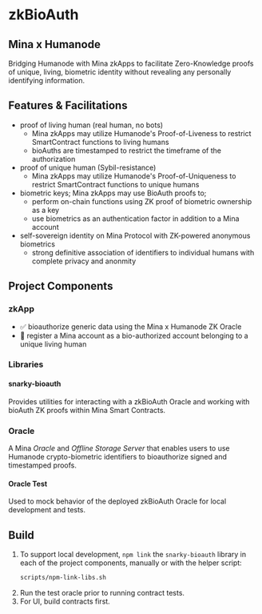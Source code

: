 # zkBioAuth

## Mina x Humanode

Bridging Humanode with Mina zkApps to facilitate Zero-Knowledge proofs of
unique, living, biometric identity without revealing any personally identifying
information.

## Features & Facilitations

- proof of living human (real human, no bots)
  - Mina zkApps may utilize Humanode's Proof-of-Liveness to restrict
    SmartContract functions to living humans
  - bioAuths are timestamped to restrict the timeframe of the authorization
- proof of unique human (Sybil-resistance)
  - Mina zkApps may utilize Humanode's Proof-of-Uniqueness to restrict
    SmartContract functions to unique humans
- biometric keys; Mina zkApps may use BioAuth proofs to;
  - perform on-chain functions using ZK proof of biometric ownership as a key
  - use biometrics as an authentication factor in addition to a Mina account
- self-sovereign identity on Mina Protocol with ZK-powered anonymous biometrics
  - strong definitive association of identifiers to individual humans with
    complete privacy and anonmity

## Project Components

### zkApp

- ✅ bioauthorize generic data using the Mina x Humanode ZK Oracle
- 🚧 register a Mina account as a bio-authorized account belonging to a unique
  living human

### Libraries

#### snarky-bioauth

Provides utilities for interacting with a zkBioAuth Oracle and working with
bioAuth ZK proofs within Mina Smart Contracts.

### Oracle

A Mina _Oracle_ and _Offline Storage Server_ that enables users to use Humanode
crypto-biometric identifiers to bioauthorize signed and timestamped proofs.

#### Oracle Test

Used to mock behavior of the deployed zkBioAuth Oracle for local development and
tests.

## Build

1. To support local development, `npm link` the `snarky-bioauth` library in each
   of the project components, manually or with the helper script:
   ```sh
   scripts/npm-link-libs.sh
   ```
1. Run the test oracle prior to running contract tests.
1. For UI, build contracts first.
